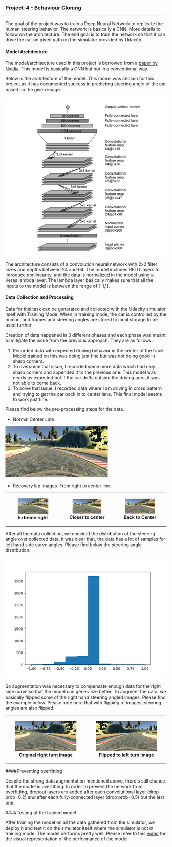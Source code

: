 ### Project-4 -  Behaviour Cloning
---
[//]: # (Image References)

[image1]: ./images/center_line.jpg
[image2]: ./images/center_steering.png
[image3]: ./images/model.png
[video1]: ./output_video/video_fps_60.mp4

The goal of the project was to train a Deep Neural Network to replicate the human steering behavior. The network is basically a CNN. More details to follow on the architecture.
The end goal is to train the network so that it can drive the car on given path on the simulator provided by Udacity.

#### Model Architecture

The model/architecture used in this project is borrowed from a [paper by Nvidia](https://arxiv.org/pdf/1604.07316v1.pdf). This model is basically a CNN but not in a conventional way. 

Below is the architecture of the model. This model was chosen for this project as it has documented success in predicting steering angle of the car based on the given image. 


![Nvidia Model Architecutre][image3]



The architecture consists of a convolution neural network with 2x2 filter sizes and depths between 24 and 64.
The model includes RELU layers to introduce nonlinearity, and the data is normalized in the model using a Keras lambda layer. The lambda layer basically makes sure that all the inputs to the model is between the range of [-1,1].
#### Data Collection and Processing
Data for this task can be generated and collected with the Udacity simulator itself with Training Mode. 
When in training mode, the car is controlled by the human, and frames and steering angles are stored to local storage to be used further.


Creation of data happened in 3 different phases and each phase was meant to mitigate the issue from
the previous approach. They are as follows.

1. Recorded data with expected driving behavior in the center of the track. Model trained on
this was doing just fine but was not doing good in sharp corners.
2. To overcome that issue, I recorded some more data which had only sharp corners and
appended it to the previous one. This model was nearly as expected but if the car drifts
outside the driving area, it was not able to come back.
3. To solve that issue, I recorded data where I am driving in cross pattern and trying to get the
car back in to center lane. This final model seems to work just fine.

Please find below the pre-processing steps for the data.

- Normal Center Line

![Normal Center Line Image][image1]

- Recovery lap images. From right to center line.  

<table style="width:100%">
  <tr>
    <th>
      <p align="center">
           <img src="./images/center_2020_05_09_11_20_27_070.jpg" alt="Extreme right" width="60%" height="60%">
           <br>Extreme right
      </p>
    </th>
    <th>
      <p align="center">
           <img src="./images/center_2020_05_09_11_20_27_440.jpg" alt="Closer to center" width="60%" height="60%">
           <br>Closer to center
      </p>
    </th>
        <th>
      <p align="center">
           <img src="./images/center_2020_05_09_11_20_27_587.jpg" alt="Back to Center" width="60%" height="60%">
           <br>Back to Center
      </p>
    </th>
  </tr>
</table>

After all the data collection, we checked the distribution of the steering angle over collected data.
it was clear that, the data has a lot of samples for left hand side curve angles. Please find below the steering angle distribution.

![Steering angle distribution][image2]


So augmentation was necessary to compensate enough data for the right side curve so that the model can generalize better.
To augment the data, we basically flipped some of the right hand steering angled images. Please find the example below.
Please note here that with flipping of images, steering angles are also flipped.


<table style="width:100%">
  <tr>
    <th>
      <p align="center">
           <img src="./images/original_right_turn.jpg" alt="Original right turn image" width="80%" height="80%">
           <br>Original right turn image
      </p>
    </th>
    <th>
      <p align="center">
           <img src="./images/flipped_center_line.jpg" alt="Flipped to left turn image" width="80%" height="80%">
           <br>Flipped to left turn image
      </p>
    </th>
  </tr>
</table>


####Preventing overfitting


Despite the strong data augmentation mentioned above, there's still chance that the model is overfitting. 
In order to prevent the network from overfitting, dropout layers are added after each convolutional layer (drop prob=0.2) and after each fully-connected layer (drop prob=0.5) but the last one.

####Testing of the trained model


After training the model on all the data gathered from the simulator, we deploy it and test it on the simulator itself where the simulator is not in training mode. The model performs pretty well. 
Please refer to this [video][video1] for the visual representation of the performance of the model. 